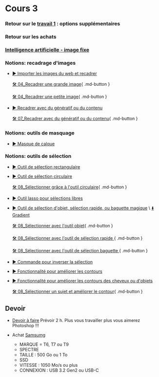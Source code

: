 # Cours 3

<style>.md-footer{display:none;}</style>

### Retour sur le [travail 1](projet01.md) : options supplémentaires


### Retour sur les achats

### [Intelligence artificielle - image fixe](ai/klingai.md)

### Notions: recadrage d'images  
* [▶️ Importer les images du web et recadrer](https://uqam-my.sharepoint.com/:v:/g/personal/lavoie-pilote_francoise_uqam_ca/EXcl-DbOTXNEqBjHETGbBooBcK6n3OkxzttphLLWKQ_pwA?nav=eyJyZWZlcnJhbEluZm8iOnsicmVmZXJyYWxBcHAiOiJPbmVEcml2ZUZvckJ1c2luZXNzIiwicmVmZXJyYWxBcHBQbGF0Zm9ybSI6IldlYiIsInJlZmVycmFsTW9kZSI6InZpZXciLCJyZWZlcnJhbFZpZXciOiJNeUZpbGVzTGlua0NvcHkifX0&e=ac2lTc)  <br>     
  [🛠️ 04_Recadrer une grande image](./exercices_photoshop/04_Recadrer_une_grande_image.md){ .md-button } <br>   
  [🛠️ 04_Recadrer une petite image](./exercices_photoshop/04_Recadrer_une_petite_image.md){ .md-button } <br> 

* [▶️ Recadrer avec du génératif ou du contenu](https://uqam-my.sharepoint.com/:v:/r/personal/lavoie-pilote_francoise_uqam_ca/Documents/01_cours/edm_3840_3841/cours_05-09_photoshop/07_outils_recadrage/03_recadrer_echelle_sur_du_contenu_generatif.mov?csf=1&web=1&nav=eyJyZWZlcnJhbEluZm8iOnsicmVmZXJyYWxBcHAiOiJPbmVEcml2ZUZvckJ1c2luZXNzIiwicmVmZXJyYWxBcHBQbGF0Zm9ybSI6IldlYiIsInJlZmVycmFsTW9kZSI6InZpZXciLCJyZWZlcnJhbFZpZXciOiJNeUZpbGVzTGlua0NvcHkifX0&e=bbhXaX)   <br>   
  [🛠️ 07_Recadrer avec du génératif ou du contenu](./exercices_photoshop/07_Recadrer_avec_du_génératif_ou_du_contenu.md){ .md-button } <br> 


### Notions: outils de masquage
* [▶️ Masque de calque](https://uqam-my.sharepoint.com/:v:/g/personal/lavoie-pilote_francoise_uqam_ca/ES7Hgk0xNR9Nu2YDQSFg2HgBXqAUjFAU12gBW1ZJWQAuQg?nav=eyJyZWZlcnJhbEluZm8iOnsicmVmZXJyYWxBcHAiOiJPbmVEcml2ZUZvckJ1c2luZXNzIiwicmVmZXJyYWxBcHBQbGF0Zm9ybSI6IldlYiIsInJlZmVycmFsTW9kZSI6InZpZXciLCJyZWZlcnJhbFZpZXciOiJNeUZpbGVzTGlua0NvcHkifX0&e=CmQa3L) <br>   

### Notions: outils de sélection
* [▶️ Outil de sélection rectangulaire](https://uqam-my.sharepoint.com/:v:/g/personal/lavoie-pilote_francoise_uqam_ca/EZv5MOrMvxpCs3AVAfkro6ABT322UvzmZGdeXkLZJcNckg?nav=eyJyZWZlcnJhbEluZm8iOnsicmVmZXJyYWxBcHAiOiJPbmVEcml2ZUZvckJ1c2luZXNzIiwicmVmZXJyYWxBcHBQbGF0Zm9ybSI6IldlYiIsInJlZmVycmFsTW9kZSI6InZpZXciLCJyZWZlcnJhbFZpZXciOiJNeUZpbGVzTGlua0NvcHkifX0&e=AJlJwl) <br>   
* [▶️ Outil de sélection circulaire](https://uqam-my.sharepoint.com/:v:/g/personal/lavoie-pilote_francoise_uqam_ca/EfuKV4EK4cVKkANB08qW4NUBpMFNm07GCtUlyj5yuA-Lqg?nav=eyJyZWZlcnJhbEluZm8iOnsicmVmZXJyYWxBcHAiOiJPbmVEcml2ZUZvckJ1c2luZXNzIiwicmVmZXJyYWxBcHBQbGF0Zm9ybSI6IldlYiIsInJlZmVycmFsTW9kZSI6InZpZXciLCJyZWZlcnJhbFZpZXciOiJNeUZpbGVzTGlua0NvcHkifX0&e=ewjeZJ) <br>   
[🛠️ 08_Sélectionner grâce à l'outil circulaire](./exercices_photoshop/08_Sélectionner_grâce_à_l'outil_circulaire.md){ .md-button }  <br>   
* [▶️ Outil lasso pour sélections libres](https://uqam-my.sharepoint.com/:v:/g/personal/lavoie-pilote_francoise_uqam_ca/EQg9sYZTdetAjjHgP2jP2_kB2sFwBKx1Kiim6pu8OScGyg?nav=eyJyZWZlcnJhbEluZm8iOnsicmVmZXJyYWxBcHAiOiJPbmVEcml2ZUZvckJ1c2luZXNzIiwicmVmZXJyYWxBcHBQbGF0Zm9ybSI6IldlYiIsInJlZmVycmFsTW9kZSI6InZpZXciLCJyZWZlcnJhbFZpZXciOiJNeUZpbGVzTGlua0NvcHkifX0&e=ch1U6a) <br>   
* [▶️ Outil de sélection d'objet, sélection rapide, ou baguette magique](https://uqam-my.sharepoint.com/:v:/g/personal/lavoie-pilote_francoise_uqam_ca/ET9NSGc2Ts5Ctdr63yH28n0BdkoE6fvHdtZIkcsjqBv2dQ?nav=eyJyZWZlcnJhbEluZm8iOnsicmVmZXJyYWxBcHAiOiJPbmVEcml2ZUZvckJ1c2luZXNzIiwicmVmZXJyYWxBcHBQbGF0Zm9ybSI6IldlYiIsInJlZmVycmFsTW9kZSI6InZpZXciLCJyZWZlcnJhbFZpZXciOiJNeUZpbGVzTGlua0NvcHkifX0&e=U4HcA9) \ [⬇️ Gradient](https://uqam-my.sharepoint.com/:i:/g/personal/lavoie-pilote_francoise_uqam_ca/ES_57sNOaPRFlYd4OzZraqsBx5A5-4ydiIiXshl_OXYcoQ?e=9OugZs) <br>   
[🛠️ 08_Sélectionner avec l'outil objet](./exercices_photoshop/08_selection_objet.md){ .md-button }  <br>   
[🛠️ 08_Sélectionner avec l'outil de sélection rapide ](./exercices_photoshop/08_selection_rapide.md){ .md-button }  <br>   
[🛠️ 08_Sélectionner avec l'outil de sélection baguette ](./exercices_photoshop/08_selection_baguette.md){ .md-button }  <br>   

* [▶️ Commande pour inverser la sélection](https://uqam-my.sharepoint.com/:v:/g/personal/lavoie-pilote_francoise_uqam_ca/EckRoep3-MhEqrVlmRhimpgBgKWQWlMlsLXRFl8ttDf1UA?nav=eyJyZWZlcnJhbEluZm8iOnsicmVmZXJyYWxBcHAiOiJPbmVEcml2ZUZvckJ1c2luZXNzIiwicmVmZXJyYWxBcHBQbGF0Zm9ybSI6IldlYiIsInJlZmVycmFsTW9kZSI6InZpZXciLCJyZWZlcnJhbFZpZXciOiJNeUZpbGVzTGlua0NvcHkifX0&e=iJebco) <br>   
* [▶️ Fonctionnalité pour améliorer les contours](https://uqam-my.sharepoint.com/:v:/g/personal/lavoie-pilote_francoise_uqam_ca/EUZv77XVWNtLjaBvLUPOBCwBJWcDbb2olClNEiOK_ecmVQ?nav=eyJyZWZlcnJhbEluZm8iOnsicmVmZXJyYWxBcHAiOiJPbmVEcml2ZUZvckJ1c2luZXNzIiwicmVmZXJyYWxBcHBQbGF0Zm9ybSI6IldlYiIsInJlZmVycmFsTW9kZSI6InZpZXciLCJyZWZlcnJhbFZpZXciOiJNeUZpbGVzTGlua0NvcHkifX0&e=4ZY1Ii)  <br>   
* [▶️ Fonctionnalité pour améliorer les contours des cheveux ou d'objets](https://uqam-my.sharepoint.com/:v:/g/personal/lavoie-pilote_francoise_uqam_ca/EQ-OZkBqfw1OpfXoyoOkICQBf8mGz8GaW3G_nogEjJv5BA?nav=eyJyZWZlcnJhbEluZm8iOnsicmVmZXJyYWxBcHAiOiJPbmVEcml2ZUZvckJ1c2luZXNzIiwicmVmZXJyYWxBcHBQbGF0Zm9ybSI6IldlYiIsInJlZmVycmFsTW9kZSI6InZpZXciLCJyZWZlcnJhbFZpZXciOiJNeUZpbGVzTGlua0NvcHkifX0&e=NwJfu4)  <br>    
[🛠️ 08_Sélectionner un sujet et améliorer le contour](./exercices_photoshop/08_Sélectionner_sujet_et_améliorer_le_contour.md){ .md-button }  <br>   


## Devoir

* [Devoir à faire](https://uqam-my.sharepoint.com/:f:/g/personal/lavoie-pilote_francoise_uqam_ca/EhVMDoqELARNlJPwOUVgatcBFzwjcosEhpdI77PmedAtXA?e=cEQVLo)  Prévoir 2 h. Plus vous travailler plus vous aimerez Photoshop !!!

* Achat [Samsumg](https://www.amazon.ca/s?k=samsung+t6) 
  * MARQUE = T6, T7 ou T9<br>
  * SPECTRE<br>
  * TAILLE : 500 Go ou 1 To<br>
  * SSD<br>
  * VITESSE : 1050 Mo/s ou plus<br>
  * CONNEXION : USB 3.2 Gen2 ou USB-C<br>


  



  

